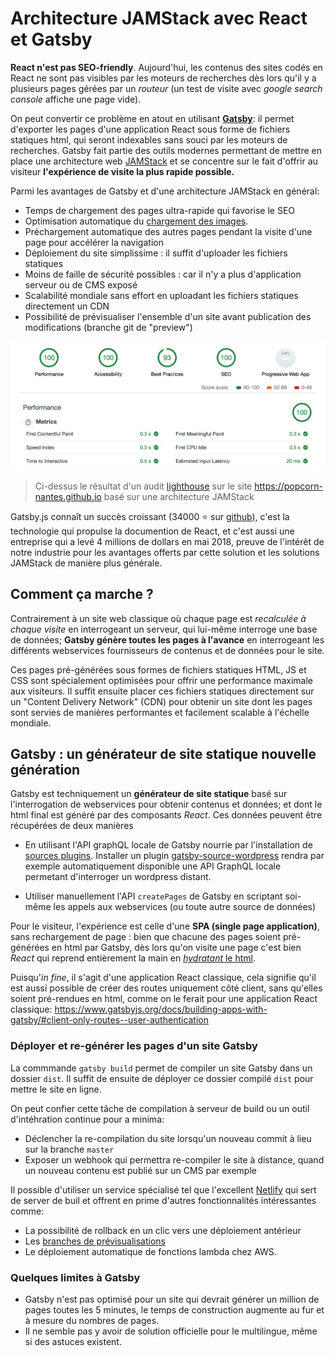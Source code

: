 # Architecture JAMStack avec React et Gatsby

**React n'est pas SEO-friendly**. Aujourd'hui, les contenus des sites codés en React ne sont pas visibles par les moteurs de recherches dès lors qu'il y a plusieurs pages gérées par un *routeur* (un test de visite avec *google search console* affiche une page vide). 

On peut convertir ce problème en atout en utilisant [**Gatsby**](https://www.gatsbyjs.org/): il permet d'exporter les pages d'une application React sous forme de fichiers statiques html, qui seront indexables sans souci par les moteurs de recherches. Gatsby fait partie des outils modernes permettant de mettre en place une architecture web [JAMStack](https://jamstack.org/) et se concentre sur le fait d'offrir au visiteur **l'expérience de visite la plus rapide possible.**

Parmi les avantages de Gatsby et d'une architecture JAMStack en général:

- Temps de chargement des pages ultra-rapide qui favorise le SEO
- Optimisation automatique du [chargement des images](https://www.gatsbyjs.org/packages/gatsby-image/).
- Préchargement automatique des autres pages pendant la visite d'une page pour accélérer la navigation
- Déploiement du site simplissime : il suffit d'uploader les fichiers statiques
- Moins de faille de sécurité possibles : car il n'y a plus d'application serveur ou de CMS exposé
- Scalabilité mondiale sans effort en uploadant les fichiers statiques directement un CDN
- Possibilité de prévisualiser l'ensemble d'un site avant publication des modifications (branche git de "preview")

![](https://raw.githubusercontent.com/yann-yinn/why-jamstack/master/images/ligthouse.png?token=AAUeh8-GslHUXclNnzgWHf32Z1d15ELqks5cvZ2lwA%3D%3D)
> Ci-dessus le résultat d'un audit [lighthouse](https://developers.google.com/web/tools/lighthouse) sur le site https://popcorn-nantes.github.io basé sur une architecture JAMStack

Gatsby.js connaît un succès croissant (34000 ⭐ sur [github](https://github.com/gatsbyjs/gatsby)), c'est la technologie qui propulse la documention de React, et c'est aussi une entreprise qui a levé 4 millions de dollars en mai 2018, preuve de l'intérêt de notre industrie pour les avantages offerts par cette solution et les solutions JAMStack de manière plus générale.

## Comment ça marche ?

Contrairement à un site web classique où chaque page est *recalculée à chaque visite* en interrogeant un serveur, qui lui-même interroge une base de données; **Gatsby génère toutes les pages à l'avance** en interrogeant les différents webservices fournisseurs de contenus et de données pour le site. 

Ces pages pré-générées sous formes de fichiers statiques HTML, JS et CSS sont spécialement optimisées pour offrir une performance maximale aux visiteurs. Il suffit ensuite placer ces fichiers statiques directement sur un "Content Delivery Network" (CDN) pour obtenir un site dont les pages sont servies de manières performantes et facilement scalable à l'échelle mondiale.

## Gatsby : un générateur de site statique nouvelle génération

Gatsby est techniquement un **générateur de site statique** basé sur l'interrogation de webservices pour obtenir contenus et données; et dont le html final est généré par des composants *React*. Ces données peuvent être récupérées de deux manières

- En utilisant l'API graphQL locale de Gatsby nourrie par l'installation de [sources plugins](https://www.gatsbyjs.org/plugins/). Installer un plugin [gatsby-source-wordpress](https://www.gatsbyjs.org/packages/gatsby-source-wordpress/?=wordpress) rendra par exemple automatiquement disponible une API GraphQL locale permetant d'interroger un wordpress distant.

- Utiliser manuellement l'API `createPages` de Gatsby en scriptant soi-même les appels aux webservices (ou toute autre source de données)

Pour le visiteur, l'expérience est celle d'une **SPA (single page application)**, sans rechargement de page : bien que chacune des pages soient pré-générées en html par Gatsby, dès lors qu'on visite une page c'est bien *React* qui reprend entièrement la main en [*hydratant* le html](https://www.gatsbyjs.org/blog/2018-10-15-beyond-static-intro/#hydration). 

Puisqu'*in fine*, il s'agit d'une application React classique, cela signifie qu'il est aussi possible de créer des routes uniquement côté client, sans qu'elles soient pré-rendues en html, comme on le ferait pour une application React classique: https://www.gatsbyjs.org/docs/building-apps-with-gatsby/#client-only-routes--user-authentication


### Déployer et re-générer les pages d'un site Gatsby

La commmande `gatsby build` permet de compiler un site Gatsby dans un dossier `dist`. Il suffit de ensuite de déployer ce dossier compilé `dist` pour mettre le site en ligne. 

On peut confier cette tâche de compilation à serveur de build ou un outil d'intéhration continue pour a minima:

- Déclencher la re-compilation du site lorsqu'un nouveau commit à lieu sur la branche `master`
- Exposer un webhook qui permettra re-compiler le site à distance, quand un nouveau contenu est publié sur un CMS par exemple

Il possible d'utiliser un service spécialisé tel que l'excellent [Netlify](https://www.netlify.com/) qui sert de server de buil et offrent en prime d'autres fonctionnalités intéressantes comme:

- La possibilité de rollback en un clic vers une déploiement antérieur
- Les [branches de prévisualisations](https://www.netlify.com/blog/2016/07/20/introducing-deploy-previews-in-netlify/) 
- Le déploiement automatique de fonctions lambda chez AWS.


### Quelques limites à Gatsby

- Gatsby n'est pas optimisé pour un site qui devrait générer un million de pages toutes les 5 minutes, le temps de construction augmente au fur et à mesure du nombres de pages.
- Il ne semble pas y avoir de solution officielle pour le multilingue, même si des astuces existent.




